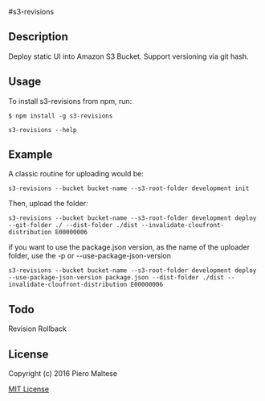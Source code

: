 #s3-revisions

## Description

Deploy static UI into Amazon S3 Bucket.
Support versioning via git hash.

## Usage

To install s3-revisions from npm, run:

```
$ npm install -g s3-revisions
```

```s3-revisions --help```

## Example

A classic routine for uploading would be:

```
s3-revisions --bucket bucket-name --s3-root-folder development init
```
Then, upload the folder:

```
s3-revisions --bucket bucket-name --s3-root-folder development deploy --git-folder ./ --dist-folder ./dist --invalidate-cloufront-distribution E00000006
```

if you want to use the package.json version, as the name of the uploader folder, use the -p or --use-package-json-version 

```
s3-revisions --bucket bucket-name --s3-root-folder development deploy --use-package-json-version package.json --dist-folder ./dist --invalidate-cloufront-distribution E00000006
```
## Todo
Revision Rollback

## License

Copyright (c) 2016 Piero Maltese

[MIT License](http://en.wikipedia.org/wiki/MIT_License)

